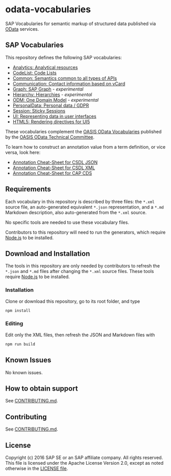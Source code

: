 # odata-vocabularies

SAP Vocabularies for semantic markup of structured data published via [OData](https://www.odata.org) services.


## SAP Vocabularies

This repository defines the following SAP vocabularies:

* [Analytics: Analytical resources](vocabularies/Analytics.md)
* [CodeList: Code Lists](vocabularies/CodeList.md) 
* [Common: Semantics common to all types of APIs](vocabularies/Common.md)
* [Communication: Contact information based on vCard](vocabularies/Communication.md)
* [Graph: SAP Graph](vocabularies/Graph.md) - *experimental*
* [Hierarchy: Hierarchies](vocabularies/Hierarchy.md) - *experimental*
* [ODM: One Domain Model](vocabularies/ODM.md) - *experimental*
* [PersonalData: Personal data / GDPR](vocabularies/PersonalData.md)
* [Session: Sticky Sessions](vocabularies/Session.md)
* [UI: Representing data in user interfaces](vocabularies/UI.md)
* [HTML5: Rendering directives for UI5](vocabularies/HTML5.md)

These vocabularies complement the [OASIS OData Vocabularies](https://github.com/oasis-tcs/odata-vocabularies) published by the [OASIS OData Technical Committee](https://www.oasis-open.org/committees/odata).

To learn how to construct an annotation value from a term definition, or vice versa, look here:

* [Annotation Cheat-Sheet for CSDL JSON](https://oasis-tcs.github.io/odata-vocabularies/docs/annotation-cheat-sheet-json.html)
* [Annotation Cheat-Sheet for CSDL XML](https://oasis-tcs.github.io/odata-vocabularies/docs/annotation-cheat-sheet.html)
* [Annotation Cheat-Sheet for CAP CDS](https://sap.github.io/odata-vocabularies/docs/annotation-cheat-sheet-cap.html)


## Requirements

Each vocabulary in this repository is described by three files: the `*.xml` source file, an auto-generated equivalent `*.json` representation, and a `*.md` Markdown description, also auto-generated from the `*.xml` source.

No specific tools are needed to use these vocabulary files.

Contributors to this repository will need to run the generators, which require [Node.js](https://nodejs.org/) to be installed.


## Download and Installation

The tools in this repository are only needed by contributors to refresh the `*.json` and `*.md` files after changing the `*.xml` source files. These tools require [Node.js](https://nodejs.org/) to be installed.


### Installation

Clone or download this repository, go to its root folder, and type

```sh
npm install
```


### Editing

Edit only the XML files, then refresh the JSON and  Markdown files with

```sh
npm run build
```


## Known Issues

No known issues.


## How to obtain support

See [CONTRIBUTING.md](CONTRIBUTING.md).


## Contributing

See [CONTRIBUTING.md](CONTRIBUTING.md).


## License

Copyright (c) 2016 SAP SE or an SAP affiliate company. All rights reserved. This file is licensed under the Apache License Version 2.0, except as noted otherwise in the [LICENSE file](LICENSE).
